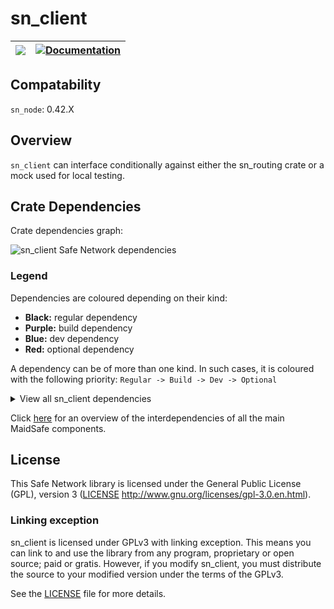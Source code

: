 # sn_client

| [![](https://img.shields.io/crates/v/sn_client)](https://crates.io/crates/sn_client) | [![Documentation](https://docs.rs/sn_client/badge.svg)](https://docs.rs/sn_client) |
|:----------:|:----------:|

## Compatability

`sn_node`: 0.42.X

## Overview

`sn_client` can interface conditionally against either the sn_routing crate or a mock used for local testing.

## Crate Dependencies
Crate dependencies graph:

![sn_client Safe Network dependencies](https://github.com/maidsafe/sn_client/blob/png_generator/sn_client-sn-dependencies.png)


### Legend
Dependencies are coloured depending on their kind:
* **Black:** regular dependency
* **Purple:** build dependency
* **Blue:** dev dependency
* **Red:** optional dependency

A dependency can be of more than one kind. In such cases, it is coloured with the following priority:
`Regular -> Build -> Dev -> Optional`

<details>
<summary> View all sn_client dependencies</summary>
<p>

![sn_client all dependencies](https://github.com/maidsafe/sn_client/blob/png_generator/sn_client-all-dependencies.png)

</p>
</details>

Click [here](https://maidsafe.github.io/interdependency-svg-generator/) for an overview of the interdependencies of all the main MaidSafe components.

## License

This Safe Network library is licensed under the General Public License (GPL), version 3 ([LICENSE](LICENSE) http://www.gnu.org/licenses/gpl-3.0.en.html).

### Linking exception

sn_client is licensed under GPLv3 with linking exception. This means you can link to and use the library from any program, proprietary or open source; paid or gratis. However, if you modify sn_client, you must distribute the source to your modified version under the terms of the GPLv3.

See the [LICENSE](LICENSE) file for more details.
